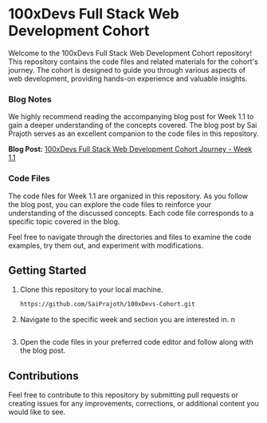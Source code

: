 # 100xDevs Full Stack Web Development Cohort

Welcome to the 100xDevs Full Stack Web Development Cohort repository! This repository contains the code files and related materials for the cohort's journey. The cohort is designed to guide you through various aspects of web development, providing hands-on experience and valuable insights.



### Blog Notes

We highly recommend reading the accompanying blog post for Week 1.1 to gain a deeper understanding of the concepts covered. The blog post by Sai Prajoth serves as an excellent companion to the code files in this repository.

**Blog Post:** [100xDevs Full Stack Web Development Cohort Journey - Week 1.1](https://saiprajoth.hashnode.dev/100xdevs-full-stack-web-development-cohort-journey-1)

### Code Files

The code files for Week 1.1 are organized in this repository. As you follow the blog post, you can explore the code files to reinforce your understanding of the discussed concepts. Each code file corresponds to a specific topic covered in the blog.

Feel free to navigate through the directories and files to examine the code examples, try them out, and experiment with modifications.

## Getting Started

1. Clone this repository to your local machine.
   ```bash
   https://github.com/SaiPrajoth/100xDevs-Cohort.git
   ```

2. Navigate to the specific week and section you are interested in.
n
   ```

3. Open the code files in your preferred code editor and follow along with the blog post.

## Contributions

Feel free to contribute to this repository by submitting pull requests or creating issues for any improvements, corrections, or additional content you would like to see.


